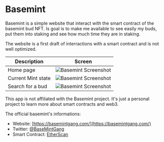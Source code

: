 # Basemint

Basemint is a simple website that interact with the smart contract of the basemint bud NFT.
Is goal is to make me available to see easily my buds, put them into staking and see how much time they are in staking.

The website is a first draft of interractions with a smart contract and is not well optimized.


| Description        | Screen                                             |
| ------------------ | -------------------------------------------------- |
| Home page          | ![Basemint Screenshot](./screens/screenshot_1.png) |
| Current Mint state | ![Basemint Screenshot](./screens/screenshot_2.png) |
| Search for a bud   | ![Basemint Screenshot](./screens/screenshot_3.png) |


This app is not affiliated with the Basemint project. It's just a personal project to learn more about smart contracts and web3.

The official basemint's informations:
- Website: [https://basemintgang.com/](https://basemintgang.com/)
- Twitter: [@BaseMintGang
](https://twitter.com/BaseMintGang)
- Smart Contract: [EtherScan](https://etherscan.io/address/0xbe44b56bf60b5ee6141345c2b1380bea2915d991)
